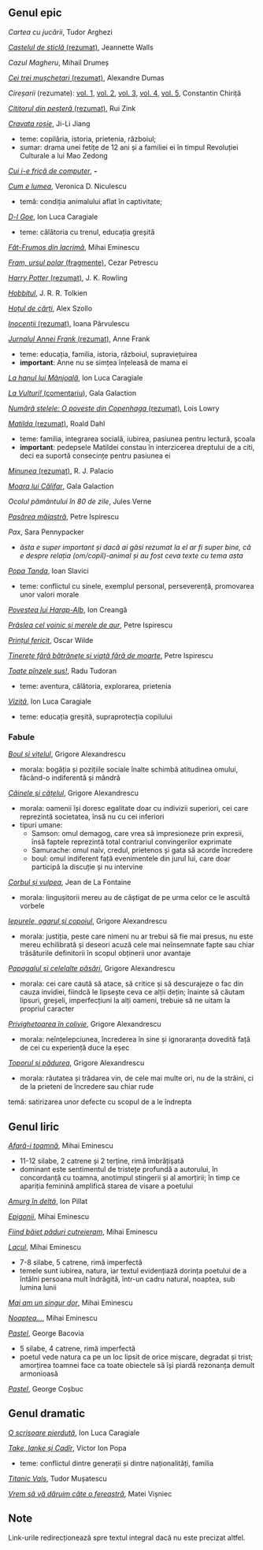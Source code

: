 ## Genul epic

*Cartea cu jucării*, Tudor Arghezi

[*Castelul de sticlă* (rezumat)](https://palarisme.ro/recenzie-castelul-de-sticla-de-jeannette-walls/), Jeannette Walls

*Cazul Magheru*, Mihail Drumeș

[*Cei trei mușchetari* (rezumat)](https://ro.wikipedia.org/wiki/Cei_trei_mu%C8%99chetari#Povestea), Alexandre Dumas

*Cireșarii* (rezumate): [vol. 1](https://www.referat.ro/referate/Ciresarii_vol_I_5939.html), [vol. 2](https://www.referat.ro/referate/Ciresarii_vol_I_5939.html), [vol. 3](https://www.referat.ro/referate/Ciresarii___volumul_III_1432.html), [vol. 4](https://www.referat.ro/referate/Ciresarii_IV___Constantin_Chirita_1433.html), [vol. 5](https://www.referat.ro/referate/Ciresarii___volumul_V_1434.html), Constantin Chiriță

[*Cititorul din peșteră* (rezumat)](Cititorul_din_peșteră_rezumat.md), Rui Zink

[*Cravata roșie*](https://www.observatorcultural.ro/articol/trista-poveste-candidei-ji-li-si-familiei-sale/), Ji-Li Jiang
- teme: copilăria, istoria, prietenia, războiul;
- sumar: drama unei fetițe de 12 ani și a familiei ei în timpul Revoluției Culturale a lui Mao Zedong

[*Cui i-e frică de computer*](https://docplayer.ro/116279959-Cui-i-e-fric%C4%83-de-computer.html), **-**

[*Cum e lumea*](https://manuale.edu.ro/manuale/Clasa%20a%20VII-a/Limba%20si%20literatura%20romana/U0MgQVJUIEtMRVRUIFNS/#book/u1-10-11), Veronica D. Niculescu
- temă: condiția animalului aflat în captivitate;

[*D-l Goe*](https://ro.wikisource.org/wiki/D-l_Goe), Ion Luca Caragiale
- teme: călătoria cu trenul, educația greșită

[*Făt-Frumos din lacrimă*](https://www.povesti-pentru-copii.com/mihai-eminescu/fat-frumos-din-lacrima.html), Mihai Eminescu

[*Fram, ursul polar* (fragmente)](http://e-povesti.ro/povesti/fram_ursul_polar/), Cezar Petrescu

[*Harry Potter* (rezumat)](https://ro.wikipedia.org/wiki/Harry_Potter_%C8%99i_Piatra_Filozofal%C4%83#Rezumat), J. K. Rowling

[*Hobbitul*](https://www.bookstyle.ro/hobbitul-jrr-tolkien-editura-rao-carte-ilustrata-de-jemima-catlin/), J. R. R. Tolkien

[*Hoțul de cărți*](https://gen90.net/hotul-de-carti-o-poveste-despre-triumful-vietii-spusa-de-moarte/), Alex Szollo

[*Inocenții* (rezumat)](http://lecturile-emei.blogspot.com/2017/05/inocentii-ioana-parvulescu.html), Ioana Pârvulescu

[*Jurnalul Annei Frank* (rezumat)](https://ro.wikipedia.org/wiki/Jurnalul_Annei_Frank#Rezumat), Anne Frank
- teme: educația, familia, istoria, războiul, supraviețuirea
- **important**:  Anne nu se simțea înțeleasă de mama ei

[*La hanul lui Mânjoală*](https://ro.wikisource.org/wiki/La_hanul_lui_M%C3%A2njoal%C4%83), Ion Luca Caragiale

[*La Vulturi!* (comentariu)](La_vulturi_comentariu.md), Gala Galaction

[*Numără stelele: O poveste din Copenhaga* (rezumat)](https://carturesti.ro/blog/numara-stelele-o-poveste-din-copenhaga-de-lois-lowry/), Lois Lowry

[*Matilda* (rezumat)](https://www.bookstyle.ro/matilda-de-roald-dahl-rezumat-carte/), Roald Dahl
- teme: familia, integrarea socială, iubirea, pasiunea pentru lectură, școala
- **important**: pedepsele Matildei constau în interzicerea dreptului de a citi, deci ea suportă consecințe pentru pasiunea ei

[*Minunea* (rezumat)](http://teodoraleon.blogspot.com/2013/12/despre-minunea-de-r-j-palacio.html), R. J. Palacio

[*Moara lui Călifar*](https://manuale.edu.ro/manuale/Clasa%20a%20VII-a/Limba%20si%20literatura%20romana/U0MgQVJUIEtMRVRUIFNS/#book/u4-114-115), Gala Galaction

*Ocolul pământului în 80 de zile*, Jules Verne

[*Pasărea măiastră*](https://www.povesti-pentru-copii.com/petre-ispirescu/pasarea-maiastra.html), Petre Ispirescu

*Pax*, Sara Pennypacker
- *ăsta e super important și dacă ai găsi rezumat la el ar fi super bine, că e despre relația (om/copil)-animal și au fost ceva texte cu tema asta*

[*Popa Tanda*](https://manuale.edu.ro/manuale/Clasa%20a%20VII-a/Limba%20si%20literatura%20romana/U0MgQVJUIEtMRVRUIFNS/#book/u2-46-47), Ioan Slavici
- teme: conflictul cu sinele, exemplul personal, perseverență, promovarea unor valori morale 

[*Povestea lui Harap-Alb*](https://ro.wikisource.org/wiki/Povestea_lui_Harap-Alb), Ion Creangă

[*Prâslea cel voinic și merele de aur*](https://ro.wikisource.org/wiki/Pr%C3%A2slea_cel_voinic_%C8%99i_merele_de_aur), Petre Ispirescu

[*Prințul fericit*](http://rezumatecarti.robloguri.info/2019/04/rezumat-lung-printul-fericit-de-oscar-wilde.html), Oscar Wilde

[*Tinerețe fără bătrânețe și viață fără de moarte*](https://www.povesti-pentru-copii.com/petre-ispirescu/tinerete-fara-batranete-si-viata-fara-de-moarte.html), Petre Ispirescu

[*Toate pînzele sus!*](https://ro.wikipedia.org/wiki/Toate_p%C3%A2nzele_sus!#Rezumat), Radu Tudoran
- teme: aventura, călătoria, explorarea, prietenia

[*Vizită*](https://ro.wikisource.org/wiki/Vizit%C4%83...), Ion Luca Caragiale
- teme: educația greșită, supraprotecția copilului

### Fabule

[*Boul și vițelul*](https://www.povesti-pentru-copii.com/fabule/grigore-alexandrescu/boul-si-vitelul.html), Grigore Alexandrescu
- morala: bogăția și pozițiile sociale înalte schimbă atitudinea omului, făcând-o indiferentă și mândră

[*Câinele și cățelul*](https://www.versuri.ro/versuri/grigore-alexandrescu-cainele-si-catelul-_vc77.html#), Grigore Alexandrescu
- morala: oamenii își doresc egalitate doar cu indivizii superiori, cei care reprezintă societatea, însă nu cu cei inferiori
- tipuri umane:
  - Samson: omul demagog, care vrea să impresioneze prin expresii, însă faptele reprezintă total contrariul convingerilor exprimate
  - Samurache: omul naiv, credul, prietenos și gata să acorde încredere
  - boul: omul indiferent față evenimentele din jurul lui, care doar participă la discuție și nu intervine

[*Corbul și vulpea*](https://www.povesti-pentru-copii.com/fabule/la-fontaine/corbul-si-vulpea.html), Jean de La Fontaine
- morala: lingușitorii mereu au de câștigat de pe urma celor ce le ascultă vorbele

[*Iepurele, ogarul și copoiul*](https://ro.wikisource.org/wiki/Iepurele,_ogarul_%C8%99i_copoiul), Grigore Alexandrescu
- morala: justiția, peste care nimeni nu ar trebui să fie mai presus, nu este mereu echilibrată și deseori acuză cele mai neînsemnate fapte sau chiar trăsăturile definitorii în scopul obținerii unor avantaje

[*Papagalul și celelalte păsări*](https://www.povesti-pentru-copii.com/fabule/grigore-alexandrescu/papagalul-si-celelalte-pasari.html), Grigore Alexandrescu
- morala: cei care caută să atace, să critice și să descurajeze o fac din cauza invidiei, fiindcă le lipsește ceva ce alții dețin; înainte să căutam lipsuri, greșeli, imperfecțiuni la alți oameni, trebuie să ne uitam la propriul caracter

[*Privighetoarea în colivie*](https://www.povesti-pentru-copii.com/fabule/grigore-alexandrescu/privighetoarea-in-colivie.html), Grigore Alexandrescu
- morala: neînțelepciunea, încrederea în sine și ignoraranța dovedită față de cei cu experiență duce la eșec

[*Toporul și pădurea*](https://www.povesti-pentru-copii.com/fabule/grigore-alexandrescu/toporul-si-padurea.html), Grigore Alexandrescu
- morala: răutatea și trădarea vin, de cele mai multe ori, nu de la străini, ci de la prieteni de încredere sau chiar rude

temă: satirizarea unor defecte cu scopul de a le îndrepta

## Genul liric

[*Afară-i toamnă*](https://www.versuri.ro/versuri/mihai-eminescu-afara-i-toamna-_yky1.html#), Mihai Eminescu
- 11-12 silabe, 2 catrene și 2 terține, rimă îmbrățișată
- dominant este sentimentul de tristețe profundă a autorului, în concordanță cu toamna, anotimpul stingerii și al amorțirii; în timp ce apariția feminină amplifică starea de visare a poetului

[*Amurg în deltă*](https://www.versuri.ro/versuri/ion-pillat-amurg-in-delta-_sw67.html#), Ion Pillat

[*Epigonii*](http://www.romanianvoice.com/poezii/poezii/epigonii.php), Mihai Eminescu

[*Fiind băiet păduri cutreieram*](https://ro.wikisource.org/wiki/Fiind_b%C4%83iet_p%C4%83duri_cutreieram), Mihai Eminescu

[*Lacul*](https://ro.wikisource.org/wiki/Lacul_(Eminescu)), Mihai Eminescu
- 7-8 silabe, 5 catrene, rimă imperfectă
- temele sunt iubirea, natura, iar textul evidențiază dorința poetului de a întâlni persoana mult îndrăgită, într-un cadru natural, noaptea, sub lumina lunii

[*Mai am un singur dor*](http://www.romanianvoice.com/poezii/poezii/singurdor.php), Mihai Eminescu

[*Noaptea...*](http://www.romanianvoice.com/poezii/poezii/noaptea.php), Mihai Eminescu

[*Pastel*](https://www.poezie.ro/index.php/poetry/20171/Pastel), George Bacovia
- 5 silabe, 4 catrene, rimă imperfectă
- poetul vede natura ca pe un loc lipsit de orice mișcare, degradat și trist; amorțirea toamnei face ca toate obiectele să își piardă rezonanța demult armonioasă

[*Pastel*](https://poeziisiversuri.com/george-cosbuc/pastel-3/), George Coșbuc

## Genul dramatic

[*O scrisoare pierdută*](https://ro.wikisource.org/wiki/O_scrisoare_pierdut%C4%83), Ion Luca Caragiale

[*Take, Ianke și Cadîr*](https://ro.wikisource.org/wiki/Take,_Ianke_%C8%99i_Cad%C3%A2r), Victor Ion Popa
- teme: conflictul dintre generații și dintre naționalități, familia

[*Titanic Vals*](https://pdfcoffee.com/titanic-vals-completpdf-pdf-free.html), Tudor Mușatescu

[*Vrem să vă dăruim câte o fereastră*](https://manuale.edu.ro/manuale/Clasa%20a%20VII-a/Limba%20si%20literatura%20romana/U0MgQVJUIEtMRVRUIFNS/#book/u5-154-155), Matei Vișniec

## Note

Link-urile redirecționează spre textul integral dacă nu este precizat altfel.
